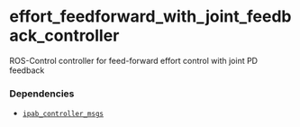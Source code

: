 # effort_feedforward_with_joint_feedback_controller

ROS-Control controller for feed-forward effort control with joint PD feedback

### Dependencies
- [`ipab_controller_msgs`](https://github.com/ipab-slmc/ipab_controller_msgs)
